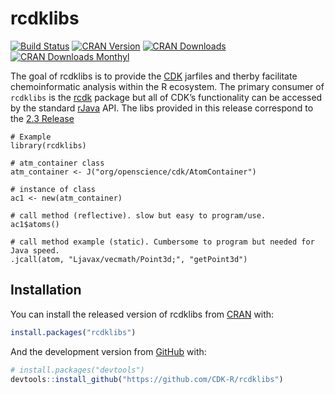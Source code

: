 
<!-- README.md is generated from README.Rmd. Please edit that file -->

# rcdklibs

<!-- badges: start -->

[![Build
Status](https://api.travis-ci.org/CDK-R/rcdklibs.svg?branch=master)](https://travis-ci.org/CDK-R/rcdklibs)
[![CRAN
Version](https://www.r-pkg.org/badges/version/rcdklibs?color=green)](https://cran.r-project.org/package=rcdklibs)
[![CRAN
Downloads](http://cranlogs.r-pkg.org/badges/grand-total/rcdklibs?color=green)](https://cran.r-project.org/package=rcdklibs)
[![CRAN Downloads
Monthyl](http://cranlogs.r-pkg.org/badges/last-month/rcdklibs?color=green)](https://cran.r-project.org/package=rcdklbs)
<!-- badges: end -->

The goal of rcdklibs is to provide the [CDK](https://github.com/cdk/cdk)
jarfiles and therby facilitate chemoinformatic analysis within the R
ecosystem. The primary consumer of `rcdklibs` is the
[rcdk](https://github.com/CDK-R/cdkr) package but all of CDK’s
functionality can be accessed by the standard
[rJava](https://cran.r-project.org/web/packages/rJava/index.html) API.
The libs provided in this release correspond to the [2.3
Release](http://cdk.github.io/cdk/2.3/docs/api/org/openscience/cdk/AtomContainer.html)

    # Example
    library(rcdklibs)
    
    # atm_container class
    atm_container <- J("org/openscience/cdk/AtomContainer")
    
    # instance of class
    ac1 <- new(atm_container)
    
    # call method (reflective). slow but easy to program/use.
    ac1$atoms()
    
    # call method example (static). Cumbersome to program but needed for Java speed.
    .jcall(atom, "Ljavax/vecmath/Point3d;", "getPoint3d")

## Installation

You can install the released version of rcdklibs from
[CRAN](https://CRAN.R-project.org) with:

``` r
install.packages("rcdklibs")
```

And the development version from [GitHub](https://github.com/) with:

``` r
# install.packages("devtools")
devtools::install_github("https://github.com/CDK-R/rcdklibs")
```
